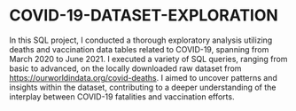# COVID-19-DATASET-EXPLORATION

In this SQL project, I conducted a thorough exploratory analysis utilizing deaths and vaccination data tables related to COVID-19, spanning from March 2020 to June 2021. I executed a variety of SQL queries, ranging from basic to advanced, on the locally downloaded raw dataset from https://ourworldindata.org/covid-deaths. I aimed to uncover patterns and insights within the dataset, contributing to a deeper understanding of the interplay between COVID-19 fatalities and vaccination efforts.
